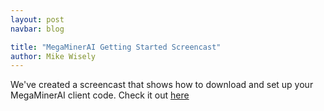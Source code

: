 ```yaml
---
layout: post
navbar: blog

title: "MegaMinerAI Getting Started Screencast"
author: Mike Wisely
---
```


We've created a screencast that shows how to download and set up your
MegaMinerAI client code. Check it out 
[here](http://www.youtube.com/watch?v=MWr1niqt4QI)
